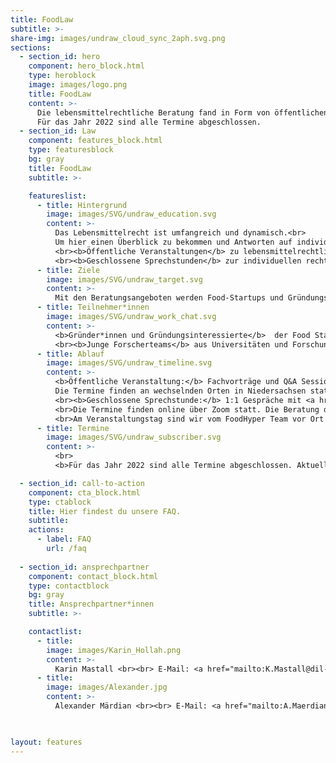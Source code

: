 ```yaml
---
title: FoodLaw
subtitle: >-
share-img: images/undraw_cloud_sync_2aph.svg.png
sections:
  - section_id: hero
    component: hero_block.html
    type: heroblock
    image: images/logo.png
    title: FoodLaw
    content: >-
      Die lebensmittelrechtliche Beratung fand in Form von öffentlichen und geschlossenen Sprechstunden statt.
      Für das Jahr 2022 sind alle Termine abgeschlossen.
  - section_id: Law
    component: features_block.html
    type: featuresblock
    bg: gray
    title: FoodLaw
    subtitle: >-

    featureslist:
      - title: Hintergrund
        image: images/SVG/undraw_education.svg
        content: >-
          Das Lebensmittelrecht ist umfangreich und dynamisch.<br>
          Um hier einen Überblick zu bekommen und Antworten auf individuelle Fragen zu erhalten, bieten wir Gründer*innen und Gründungsinteressierte in der Kategorie ‚Food Law‘ zwei Formate an:  <br>
          <br><b>Öffentliche Veranstaltungen</b> zu lebensmittelrechtlichen Themen wie Novel Food, Health Claims, Kennzeichnung und Produktsicherheit sowie Patente und Gebrauchsmuster.<br>
          <br><b>Geschlossene Sprechstunden</b> zur individuellen rechtlichen Beratung von Food-Startups in Niedersachsen durch Prof. Dr. Markus Grube, Rechtsanwalt, Lebensmittel- und Verbrauchsgüterjurist.
      - title: Ziele
        image: images/SVG/undraw_target.svg
        content: >-
          Mit den Beratungsangeboten werden Food-Startups und Gründungsinteressierte über rechtliche Themen informiert und die Etablierung eines innovativen Produktes oder einer innovativen Technologie auf dem Markt soll erleichtert werden.
      - title: Teilnehmer*innen
        image: images/SVG/undraw_work_chat.svg
        content: >-
          <b>Gründer*innen und Gründungsinteressierte</b>  der Food Startup-Szene<br>
          <br><b>Junge Forscherteams</b> aus Universitäten und Forschungseinrichtungen, die neue Produkte, Technologien, Verfahren oder Dienstleistungen rund um das Ernährungssystem entwickeln.
      - title: Ablauf
        image: images/SVG/undraw_timeline.svg
        content: >-
          <b>Öffentliche Veranstaltung:</b> Fachvorträge und Q&A Session.<br><br>
          Die Termine finden an wechselnden Orten in Niedersachsen statt und werden auf dieser Webseite bekannt gegeben. Rechtliche Fragestellungen können im Vorfeld bei den Ansprechpartner*innen eingereicht werden.<br>
          <br><b>Geschlossene Sprechstunde:</b> 1:1 Gespräche mit <a href="https://gpkh.eu/team/prof-dr-markus-grube/">Herrn Prof. Dr. Markus Grube </a>.<br>
          <br>Die Termine finden online über Zoom statt. Die Beratung dauert ca. 50 Minuten.
          <br>Am Veranstaltungstag sind wir vom FoodHyper Team vor Ort und stehen für Fragen rund um den FoodHyper und Angeboten für Startups zur Verfügung.
      - title: Termine
        image: images/SVG/undraw_subscriber.svg
        content: >-
          <br>
          <b>Für das Jahr 2022 sind alle Termine abgeschlossen. Aktuell gibt es keine neuen Termine.</b>

  - section_id: call-to-action
    component: cta_block.html
    type: ctablock
    title: Hier findest du unsere FAQ.
    subtitle:
    actions:
      - label: FAQ
        url: /faq
        
  - section_id: ansprechpartner
    component: contact_block.html
    type: contactblock
    bg: gray
    title: Ansprechpartner*innen
    subtitle: >-

    contactlist:
      - title:
        image: images/Karin_Hollah.png
        content: >-
          Karin Mastall <br><br> E-Mail: <a href="mailto:K.Mastall@dil-ev.de">K.Mastall@dil-ev.de </a>  <br><br> Tel.: 05431 183 193
      - title:
        image: images/Alexander.jpg
        content: >-
          Alexander Märdian <br><br> E-Mail: <a href="mailto:A.Maerdian@dil-tec.de">A.Maerdian@dil-tec.de </a>  <br><br> Tel.: 05431 183 354

  

layout: features
---
```


